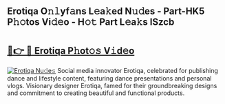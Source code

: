 ## Erotiqa O𝚗𝚕yf𝚊ns L𝚎a𝚔ed N𝚞𝚍es - Part-HK5 P𝚑𝚘tos Vi𝚍𝚎o - H𝚘𝚝 Part L𝚎a𝚔s lSzcb

# <h2><a href="http://kf57xn.oniu.top/?m=Erotiqa">🔗👉 🔴 Erotiqa P𝚑ot𝚘𝚜 V𝚒d𝚎o</a></h2>

[![Erotiqa Nu𝚍e𝚜](https://i.imgur.com/0qMVB7G.gif)](http://kf57xn.oniu.top/?m=Erotiqa)
Social media innovator Erotiqa, celebrated for publishing dance and lifestyle content, featuring dance presentations and personal vlogs. Visionary designer Erotiqa, famed for their groundbreaking designs and commitment to creating beautiful and functional products.  

